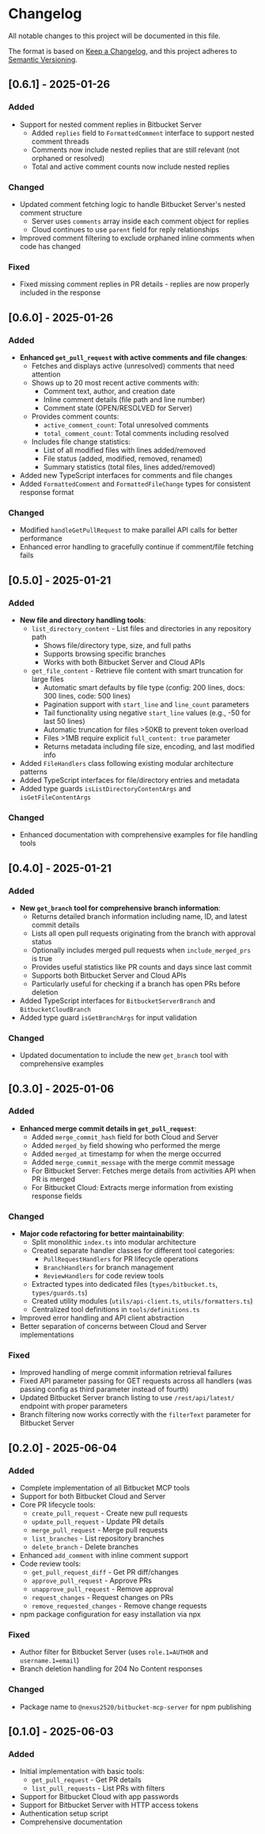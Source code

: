 # Changelog

All notable changes to this project will be documented in this file.

The format is based on [Keep a Changelog](https://keepachangelog.com/en/1.0.0/),
and this project adheres to [Semantic Versioning](https://semver.org/spec/v2.0.0.html).

## [0.6.1] - 2025-01-26

### Added
- Support for nested comment replies in Bitbucket Server
  - Added `replies` field to `FormattedComment` interface to support nested comment threads
  - Comments now include nested replies that are still relevant (not orphaned or resolved)
  - Total and active comment counts now include nested replies

### Changed
- Updated comment fetching logic to handle Bitbucket Server's nested comment structure
  - Server uses `comments` array inside each comment object for replies
  - Cloud continues to use `parent` field for reply relationships
- Improved comment filtering to exclude orphaned inline comments when code has changed

### Fixed
- Fixed missing comment replies in PR details - replies are now properly included in the response

## [0.6.0] - 2025-01-26

### Added
- **Enhanced `get_pull_request` with active comments and file changes**:
  - Fetches and displays active (unresolved) comments that need attention
  - Shows up to 20 most recent active comments with:
    - Comment text, author, and creation date
    - Inline comment details (file path and line number)
    - Comment state (OPEN/RESOLVED for Server)
  - Provides comment counts:
    - `active_comment_count`: Total unresolved comments
    - `total_comment_count`: Total comments including resolved
  - Includes file change statistics:
    - List of all modified files with lines added/removed
    - File status (added, modified, removed, renamed)
    - Summary statistics (total files, lines added/removed)
- Added new TypeScript interfaces for comments and file changes
- Added `FormattedComment` and `FormattedFileChange` types for consistent response format

### Changed
- Modified `handleGetPullRequest` to make parallel API calls for better performance
- Enhanced error handling to gracefully continue if comment/file fetching fails

## [0.5.0] - 2025-01-21

### Added
- **New file and directory handling tools**:
  - `list_directory_content` - List files and directories in any repository path
    - Shows file/directory type, size, and full paths
    - Supports browsing specific branches
    - Works with both Bitbucket Server and Cloud APIs
  - `get_file_content` - Retrieve file content with smart truncation for large files
    - Automatic smart defaults by file type (config: 200 lines, docs: 300 lines, code: 500 lines)
    - Pagination support with `start_line` and `line_count` parameters
    - Tail functionality using negative `start_line` values (e.g., -50 for last 50 lines)
    - Automatic truncation for files >50KB to prevent token overload
    - Files >1MB require explicit `full_content: true` parameter
    - Returns metadata including file size, encoding, and last modified info
- Added `FileHandlers` class following existing modular architecture patterns
- Added TypeScript interfaces for file/directory entries and metadata
- Added type guards `isListDirectoryContentArgs` and `isGetFileContentArgs`

### Changed
- Enhanced documentation with comprehensive examples for file handling tools

## [0.4.0] - 2025-01-21

### Added
- **New `get_branch` tool for comprehensive branch information**:
  - Returns detailed branch information including name, ID, and latest commit details
  - Lists all open pull requests originating from the branch with approval status
  - Optionally includes merged pull requests when `include_merged_prs` is true
  - Provides useful statistics like PR counts and days since last commit
  - Supports both Bitbucket Server and Cloud APIs
  - Particularly useful for checking if a branch has open PRs before deletion
- Added TypeScript interfaces for `BitbucketServerBranch` and `BitbucketCloudBranch`
- Added type guard `isGetBranchArgs` for input validation

### Changed
- Updated documentation to include the new `get_branch` tool with comprehensive examples

## [0.3.0] - 2025-01-06

### Added
- **Enhanced merge commit details in `get_pull_request`**:
  - Added `merge_commit_hash` field for both Cloud and Server
  - Added `merged_by` field showing who performed the merge
  - Added `merged_at` timestamp for when the merge occurred
  - Added `merge_commit_message` with the merge commit message
  - For Bitbucket Server: Fetches merge details from activities API when PR is merged
  - For Bitbucket Cloud: Extracts merge information from existing response fields

### Changed
- **Major code refactoring for better maintainability**:
  - Split monolithic `index.ts` into modular architecture
  - Created separate handler classes for different tool categories:
    - `PullRequestHandlers` for PR lifecycle operations
    - `BranchHandlers` for branch management
    - `ReviewHandlers` for code review tools
  - Extracted types into dedicated files (`types/bitbucket.ts`, `types/guards.ts`)
  - Created utility modules (`utils/api-client.ts`, `utils/formatters.ts`)
  - Centralized tool definitions in `tools/definitions.ts`
- Improved error handling and API client abstraction
- Better separation of concerns between Cloud and Server implementations

### Fixed
- Improved handling of merge commit information retrieval failures
- Fixed API parameter passing for GET requests across all handlers (was passing config as third parameter instead of fourth)
- Updated Bitbucket Server branch listing to use `/rest/api/latest/` endpoint with proper parameters
- Branch filtering now works correctly with the `filterText` parameter for Bitbucket Server

## [0.2.0] - 2025-06-04

### Added
- Complete implementation of all Bitbucket MCP tools
- Support for both Bitbucket Cloud and Server
- Core PR lifecycle tools:
  - `create_pull_request` - Create new pull requests
  - `update_pull_request` - Update PR details
  - `merge_pull_request` - Merge pull requests
  - `list_branches` - List repository branches
  - `delete_branch` - Delete branches
- Enhanced `add_comment` with inline comment support
- Code review tools:
  - `get_pull_request_diff` - Get PR diff/changes
  - `approve_pull_request` - Approve PRs
  - `unapprove_pull_request` - Remove approval
  - `request_changes` - Request changes on PRs
  - `remove_requested_changes` - Remove change requests
- npm package configuration for easy installation via npx

### Fixed
- Author filter for Bitbucket Server (uses `role.1=AUTHOR` and `username.1=email`)
- Branch deletion handling for 204 No Content responses

### Changed
- Package name to `@nexus2520/bitbucket-mcp-server` for npm publishing

## [0.1.0] - 2025-06-03

### Added
- Initial implementation with basic tools:
  - `get_pull_request` - Get PR details
  - `list_pull_requests` - List PRs with filters
- Support for Bitbucket Cloud with app passwords
- Support for Bitbucket Server with HTTP access tokens
- Authentication setup script
- Comprehensive documentation
